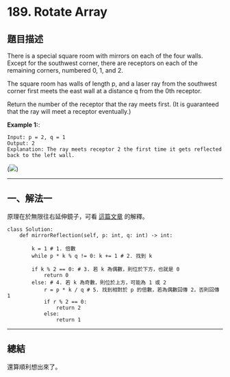 # 189. Rotate Array


## 題目描述

There is a special square room with mirrors on each of the four walls.  Except for the southwest corner, there are receptors on each of the remaining corners, numbered 0, 1, and 2.

The square room has walls of length p, and a laser ray from the southwest corner first meets the east wall at a distance q from the 0th receptor.

Return the number of the receptor that the ray meets first.  (It is guaranteed that the ray will meet a receptor eventually.)


**Example 1:**:

```
Input: p = 2, q = 1
Output: 2
Explanation: The ray meets receptor 2 the first time it gets reflected back to the left wall.
```
(![](https://i.imgur.com/taqhcCR.png))

--- 

## 一、解法一

原理在於無限往右延伸鏡子，可看 [這篇文章](https://buptwc.com/2018/06/26/Leetcode-858-Mirror-Reflection/) 的解釋。

```
class Solution:
    def mirrorReflection(self, p: int, q: int) -> int:
        
        k = 1 # 1. 倍數
        while p * k % q != 0: k += 1 # 2. 找到 k
        
        if k % 2 == 0: # 3. 若 k 為偶數，則位於下方，也就是 0
            return 0
        else: # 4. 若 k 為奇數，則位於上方，可能為 1 或 2
            r = p * k / q # 5. 找到相對於 p 的倍數，若為偶數回傳 2，否則回傳 1
            if r % 2 == 0:
                return 2
            else:
                return 1
```

---

## 總結

還算順利想出來了。

